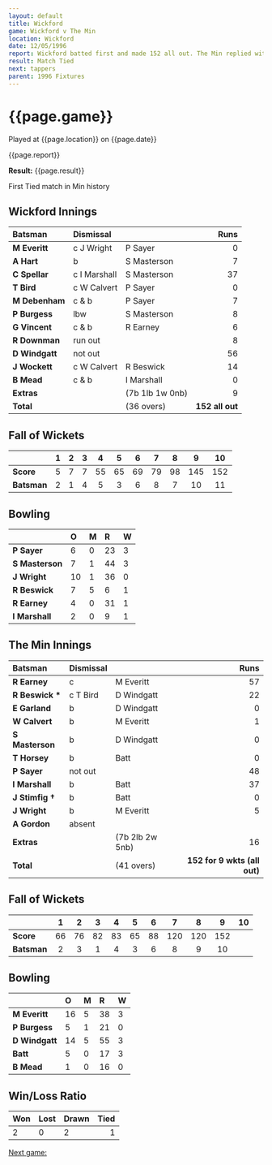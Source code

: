 ```yaml
---
layout: default
title: Wickford
game: Wickford v The Min
location: Wickford
date: 12/05/1996
report: Wickford batted first and made 152 all out. The Min replied with 118 for 9 wkts
result: Match Tied
next: tappers
parent: 1996 Fixtures
---
```


# {{page.game}}

Played at {{page.location}} on {{page.date}}

{{page.report}}

**Result:** {{page.result}}

First Tied match in Min history

## Wickford Innings

| Batsman | Dismissal |  | Runs |
|:---|:---|---|---:|
| **M Everitt** | c J Wright | P Sayer | 0 |
| **A Hart** | b | S Masterson | 7 |
| **C Spellar** | c I Marshall | S Masterson | 37 |
| **T Bird** | c W Calvert | P Sayer | 0 |
| **M Debenham** | c & b | P Sayer | 7 |
| **P Burgess** | lbw | S Masterson | 8 |
| **G Vincent** | c & b | R Earney | 6 |
| **R Downman** | run out |  | 8 |
| **D Windgatt** | not out |  | 56 |
| **J Wockett** | c W Calvert | R Beswick | 14 |
| **B Mead** | c & b | I Marshall | 0 |
| **Extras** | | (7b 1lb 1w 0nb) | 9 |
| **Total** | | (36 overs) | **152 all out** |

## Fall of Wickets

| | 1 | 2 | 3 | 4 | 5 | 6 | 7 | 8 | 9 | 10 |
|---|:---:|:---:|:---:|:---:|:---:|:---:|:---:|:---:|:---:|:---:|
| **Score** | 5 | 7 | 7 | 55 | 65 | 69 | 79 | 98 | 145 | 152 |
| **Batsman** | 2 | 1 | 4 | 5 | 3 | 6 | 8 | 7 | 10 | 11 |

## Bowling

| | O | M | R | W |
|---|:---|:---|:---|:---|
| **P Sayer** | 6 | 0 | 23 | 3 |
| **S Masterson** | 7 | 1 | 44 | 3 |
| **J Wright** | 10 | 1 | 36 | 0 |
| **R Beswick** | 7 | 5 | 6 | 1 |
| **R Earney** | 4 | 0 | 31 | 1 |
| **I Marshall** | 2 | 0 | 9 | 1 |

## The Min Innings

| Batsman | Dismissal |  | Runs |
|:---|:---|---|---:|
| **R Earney** | c | M Everitt | 57 |
| **R Beswick &#42;** | c T Bird | D Windgatt | 22 |
| **E Garland** | b | D Windgatt | 0 |
| **W Calvert** | b | M Everitt | 1 |
| **S Masterson** | b | D Windgatt | 0 |
| **T Horsey** | b | Batt | 0 |
| **P Sayer** | not out |  | 48 |
| **I Marshall** | b | Batt | 37 |
| **J Stimfig &#8224;** | b | Batt | 0 |
| **J Wright** | b | M Everitt | 5 |
| **A Gordon** | absent |  |  |
| **Extras** | | (7b 2lb 2w 5nb) | 16 |
| **Total** | | (41 overs) | **152 for 9 wkts (all out)** |

## Fall of Wickets

| | 1 | 2 | 3 | 4 | 5 | 6 | 7 | 8 | 9 | 10 |
|---|:---:|:---:|:---:|:---:|:---:|:---:|:---:|:---:|:---:|:---:|
| **Score** | 66 | 76 | 82 | 83 | 65 | 88 | 120 | 120 | 152 |  |
| **Batsman** | 2 | 3 | 1 | 4 | 3 | 6 | 8 | 9 | 10 |  |

## Bowling

| | O | M | R | W |
|---|:---|:---|:---|:---|
| **M Everitt** | 16 | 5 | 38 | 3 |
| **P Burgess** | 5 | 1 | 21 | 0 |
| **D Windgatt** | 14 | 5 | 55 | 3 |
| **Batt** | 5 | 0 | 17 | 3 |
| **B Mead** | 1 | 0 | 16 | 0 |

## Win/Loss Ratio

| Won | Lost | Drawn | Tied |
|:---|:---|:---|---:|
| 2 | 0 | 2 | 1 |

[Next game:]({{page.next}})